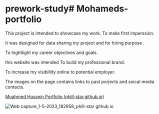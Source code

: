 # prework-study# Mohameds-portfolio
This project is intended to showcase my work. To make  first imperssion.

It was designed for data sharing my project and for hiring purpose .

To hightlight my career objectives and goals. 

this website was intended To build my professional brand.

To increase my visibillity online to potential employer.

The images on the page contains links to past porjects and soical media contacts.

[Moahmed Hussein Portfolio (phill-star.github.io)](https://phill-star.github.io/Mohameds-portfolio/)



![Web capture_1-5-2023_182958_phill-star github io](https://user-images.githubusercontent.com/130422301/235554721-ea6752e6-b4cf-41c9-b4e1-a53185c96032.jpeg)
